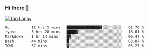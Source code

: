 ### Hi there 👋

<!--
**3Xpl0it3r/3Xpl0it3r** is a ✨ _special_ ✨ repository because its `README.md` (this file) appears on your GitHub profile.

Here are some ideas to get you started:

- 🔭 I’m currently working on ...
- 🌱 I’m currently learning ...
- 👯 I’m looking to collaborate on ...
- 🤔 I’m looking for help with ...
- 💬 Ask me about ...
- 📫 How to reach me: ...
- 😄 Pronouns: ...
- ⚡ Fun fact: ...
-->


[![Top Langs](https://github-readme-stats.vercel.app/api/top-langs/?username=3Xpl0it3r&layout=compact)](https://github.com/3Xpl0it3r/3Xpl0it3r)

<!--START_SECTION:waka-->

```txt
Go          12 hrs 5 mins   ███████████████▓░░░░░░░░░   62.78 %
typst       3 hrs 28 mins   ████▓░░░░░░░░░░░░░░░░░░░░   18.01 %
Markdown    1 hr 14 mins    █▓░░░░░░░░░░░░░░░░░░░░░░░   06.47 %
Bash        44 mins         █░░░░░░░░░░░░░░░░░░░░░░░░   03.87 %
TOML        37 mins         ▓░░░░░░░░░░░░░░░░░░░░░░░░   03.27 %
```

<!--END_SECTION:waka-->
